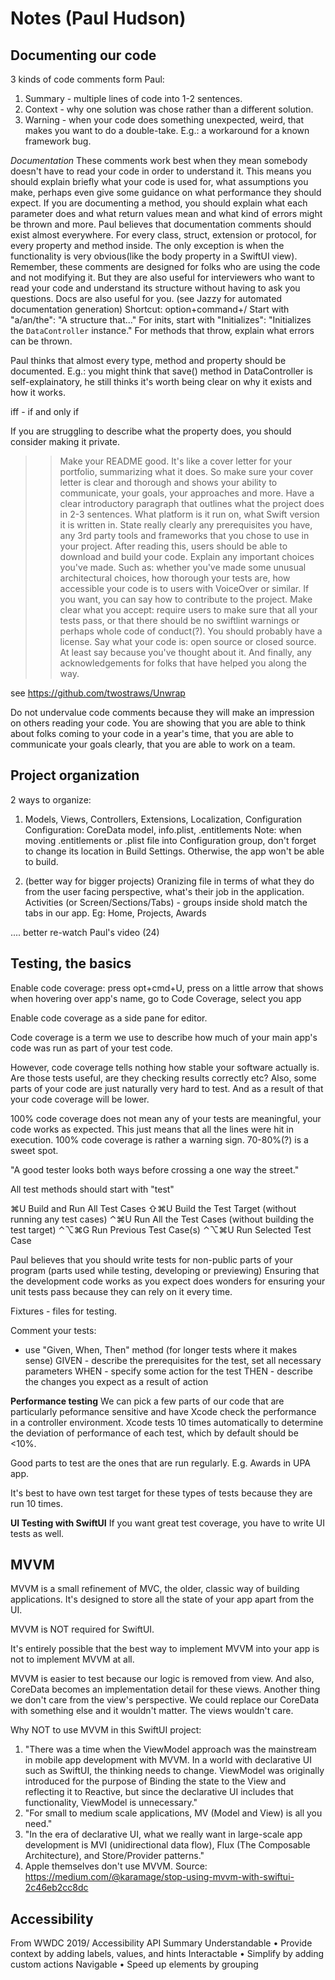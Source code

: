 #  Notes (Paul Hudson)

## Documenting our code
3 kinds of code comments form Paul:
1. Summary - multiple lines of code into 1-2 sentences.
2. Context - why one solution was chose rather than a different solution.
3. Warning - when your code does something unexpected, weird, that makes you want to do a double-take. E.g.: a workaround for a known framework bug.

*Documentation*
These comments work best when they mean somebody doesn't have to read your code in order to understand it. 
This means you should explain briefly what your code is used for, what assumptions you make, perhaps even give some guidance on what performance they should expect. 
If you are documenting a method, you should explain what each parameter does and what return values mean and what kind of errors might be thrown and more.
Paul believes that documentation comments should exist almost everywhere. For every class, struct, extension or protocol, for every property and method inside. The only exception is when the functionality is very obvious(like the body property in a SwiftUI view).
Remember, these comments are designed for folks who are using the code and not modifying it. But they are also useful for interviewers who want to read your code and understand its structure without having to ask you questions. Docs are also useful for you.
(see Jazzy for automated documentation generation)
Shortcut: option+command+/
Start with "a/an/the": "A structure that..."
For inits, start with "Initializes": "Initializes the `DataController` instance."
For methods that throw, explain what errors can be thrown.

Paul thinks that almost every type, method and property should be documented. E.g.: you might think that save() method in DataController is self-explainatory, he still thinks it's worth being clear on why it exists and how it works.

iff - if and only if

If you are struggling to describe what the property does, you should consider making it private.

>> Make your README good. It's like a cover letter for your portfolio, summarizing what it does. So make sure your cover letter is clear and thorough and shows your ability to communicate, your goals, your approaches and more.
Have a clear introductory paragraph that outlines what the project does in 2-3 sentences. What platform is it run on, what Swift version it is written in.
State really clearly any prerequisites you have, any 3rd party tools and frameworks that you chose to use in your project.
After reading this, users should be able to download and build your code.
Explain any important choices you've made. Such as: whether you've made some unusual architectural choices, how thorough your tests are, how accessible your code is to users with VoiceOver or similar.
If you want, you can say how to contribute to the project. Make clear what you accept: require users to make sure that all your tests pass, or that there should be no swiftlint warnings or perhaps whole code of conduct(?).
You should probably have a license. Say what your code is: open source or closed source. At least say because you've thought about it.
And finally, any acknowledgements for folks that have helped you along the way.

see https://github.com/twostraws/Unwrap

Do not undervalue code comments because they will make an impression on others reading your code.
You are showing that you are able to think about folks coming to your code in a year's time, that you are able to communicate your goals clearly, that you are able to work on a team.


## Project organization
2 ways to organize:
1. Models, Views, Controllers, Extensions, Localization, Configuration
Configuration: CoreData model, info.plist, .entitlements
Note: when moving .entitlements or .plist file into Configuration group, don't forget to change its location in Build Settings. Otherwise, the app won't be able to build.

2. (better way for bigger projects) Oranizing file in terms of what they do from the user facing perspective, what's their job in the application.
Activities (or Screen/Sections/Tabs) - groups inside shold match the tabs in our app. Eg: Home, Projects, Awards

.... better re-watch Paul's video (24)


## Testing, the basics
Enable code coverage: press opt+cmd+U, press on a little arrow that shows when hovering over app's name, go to Code Coverage, select you app

Enable code coverage as a side pane for editor.

Code coverage is a term we use to describe how much of your main app's code was run as part of your test code.

However, code coverage tells nothing how stable your software actually is. Are those tests useful, are they checking results correctly etc?
Also, some parts of your code are just naturally very hard to test. And as a result of that your code coverage will be lower.

100% code coverage does not mean any of your tests are meaningful, your code works as expected. This just means that all the lines were hit in execution. 100% code coverage is rather a warning sign. 70-80%(?) is a sweet spot.

"A good tester looks both ways before crossing a one way the street."

All test methods should start with "test"

⌘U      Build and Run All Test Cases
⇧⌘U     Build the Test Target (without running any test cases)
⌃⌘U     Run All the Test Cases (without building the test target)
⌃⌥⌘G    Run Previous Test Case(s)
⌃⌥⌘U    Run Selected Test Case

Paul believes that you should write tests for non-public parts of your program (parts used while testing, developing or previewing)
Ensuring that the development code works as you expect does wonders for ensuring your unit tests pass because they can rely on it every time.

Fixtures - files for testing.

Comment your tests:
- use "Given, When, Then" method (for longer tests where it makes sense)
GIVEN - describe the prerequisites for the test, set all necessary parameters
WHEN - specify some action for the test
THEN - describe the changes you expect as a result of action


**Performance testing**
We can pick a few parts of our code that are particularly peformance sensitive and have Xcode check the performance in a controller environment.
Xcode tests 10 times automatically to determine the deviation of performance of each test, which by default should be <10%.

Good parts to test are the ones that are run regularly. E.g. Awards in UPA app.

It's best to have own test target for these types of tests because they are run 10 times.


**UI Testing with SwiftUI**
If you want great test coverage, you have to write UI tests as well.


## MVVM
MVVM is a small refinement of MVC, the older, classic way of building applications. It's designed to store all the state of your app apart from the UI.

MVVM is NOT required for SwiftUI.

It's entirely possible that the best way to implement MVVM into your app is not to implement MVVM at all.

MVVM is easier to test because our logic is removed from view. And also, CoreData becomes an implementation detail for these views. Another thing we don't care from the view's perspective. We could replace our CoreData with something else and it wouldn't matter. The views wouldn't care.

Why NOT to use MVVM in this SwiftUI project: 
1. "There was a time when the ViewModel approach was the mainstream in mobile app development with MVVM. In a world with declarative UI such as SwiftUI, the thinking needs to change. ViewModel was originally introduced for the purpose of Binding the state to the View and reflecting it to Reactive, but since the declarative UI includes that functionality, ViewModel is unnecessary."
2. "For small to medium scale applications, MV (Model and View) is all you need."
3. "In the era of declarative UI, what we really want in large-scale app development is MVI (unidirectional data flow), Flux (The Composable Architecture), and Store/Provider patterns."
4. Apple themselves don't use MVVM.
Source: https://medium.com/@karamage/stop-using-mvvm-with-swiftui-2c46eb2cc8dc

## Accessibility
From WWDC 2019/
Accessibility API Summary
Understandable
• Provide context by adding labels, values, and hints
Interactable
• Simplify by adding custom actions
Navigable
• Speed up elements by grouping
